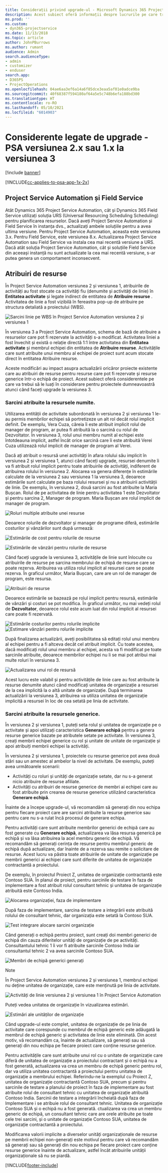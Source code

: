 ```yaml
---
title: Considerații privind upgrade-ul - Microsoft Dynamics 365 Project Service Automation versiunea 2.x or 1.x la versiunea 3
description: Acest subiect oferă informații despre lucrurile pe care trebuie să le luați în calcul atunci când faceți upgrade de la Project Service Automation versiunea 2. x sau 1. x la versiunea 3.
ms.prod: ''
ms.custom:
- dyn365-projectservice
ms.date: 11/13/2018
ms.topic: article
author: JohnPBurrows
ms.author: rumant
audience: Admin
search.audienceType:
- admin
- customizer
- enduser
search.app:
- D365PS
- ProjectOperations
ms.openlocfilehash: 04ae6aa3ef6a14a6f85dce3eaa5af01e0adce9ba
ms.sourcegitcommit: 40f68387f594180af64a5e5c748b6efa188bd300
ms.translationtype: HT
ms.contentlocale: ro-RO
ms.lasthandoff: 05/10/2021
ms.locfileid: "6014903"
---
```

# <a name="upgrade-considerations---psa-version-2x-or-1x-to-version-3"></a>Considerente legate de upgrade - PSA versiunea 2.x sau 1.x la versiunea 3

[!include [banner](../includes/psa-now-project-operations.md)]

[!INCLUDE[cc-applies-to-psa-app-1x-2x](../includes/cc-applies-to-psa-app-1x-2x.md)]

## <a name="project-service-automation-and-field-service"></a>Project Service Automation și Field Service
Atât Dynamics 365 Project Service Automation, cât și Dynamics 365 Field Service utilizați soluția URS (Universal Resourcing Scheduling Scheduling) pentru planificarea resurselor. Dacă aveți Project Service Automation și Field Service în instanța dvs., actualizați ambele soluțiile pentru a avea ultima versiune. Pentru Project Service Automation, aceasta este versiunea 3.x. Pentru Field Service, este versiunea 8.x. Actualizarea Project Service Automation sau Field Service va instala cea mai recentă versiune a URS. Dacă atât soluția Project Service Automation, cât și soluțiile Field Service din aceeași instanță nu sunt actualizate la cea mai recentă versiune, s-ar putea genera un comportament inconsecvent.

## <a name="resource-assignments"></a>Atribuiri de resurse
În Project Service Automation versiunea 2 și versiunea 1, atribuirile de activități au fost stocate ca activități fiu (denumite și activități de linie) în **Entitatea activitate** și legate indirect de entitatea de **Atribuire resurse** . Activitatea de linie a fost vizibilă în fereastra pop-up de atribuire pe structura detaliată a proiectului (WBS).

![Sarcini linie pe WBS în Project Service Automation versiunea 2 și versiunea 1](media/upgrade-line-task-01.png)

În versiunea 3 a Project Service Automation, schema de bază de atribuire a resurselor care pot fi rezervate la activități s-a modificat. Activitatea liniei a fost învechit și există o relație directă 1:1 între activitatea din **Entitatea activitate** și membrul echipei din entitatea de **Atribuire resurse**. Activitățile care sunt atribuite unui membru al echipei de proiect sunt acum stocate direct în entitatea Atribuire resurse.  

Aceste modificări au impact asupra actualizării oricăror proiecte existente care au atribuiri de resurse pentru resurse care pot fi rezervate și resurse generice într-o echipă de proiect. Acest subiect oferă considerentele pe care va trebui să le luați în considerare pentru proiectele dumneavoastră atunci când faceți upgrade la versiunea 3. 

### <a name="tasks-assigned-to-named-resources"></a>Sarcini atribuite la resursele numite.
Utilizarea entității de activitate subordonată în versiunea 2 și versiunea 1 le-au permis membrilor echipei să portretizeze un alt rol decât rolul implicit definit. De exemplu, Vera Cuza, căreia îi este atribuit implicit rolul de manager de program, ar putea fi atribuită la o sarcină cu rolul de Dezvoltator. În versiunea 3, rolul unui membru numit al echipei este întotdeauna implicit, astfel încât orice sarcină care îi este atribuită Verei Cuza utilizează rolul implicit de manager de program al Verei.

Dacă ați atribuit o resursă unei activități în afara rolului său implicit în versiunea 2 și versiunea 1, atunci când faceți upgrade, resursei denumite îi va fi atribuit rolul implicit pentru toate atribuirile de activități, indiferent de atribuirea rolului în versiunea 2. Alocarea va genera diferențe în estimările calculate de la versiunea 2 sau versiunea 1 la versiunea 3, deoarece estimările sunt calculate pe baza rolului resursei și nu a atribuirii activității de linie. De exemplu, în versiunea 2, două sarcini au fost atribuite la Maria Bușcan. Rolul de pe activitatea de linie pentru activitatea 1 este Dezvoltator și pentru sarcina 2, Manager de program. Maria Bușcan are rolul implicit de manager de program.

![Roluri multiple atribuite unei resurse](media/upgrade-multiple-roles-02.png)

Deoarece rolurile de dezvoltator și manager de programe diferă, estimările costurilor și vânzărilor sunt după urmează:

![Estimările de cost pentru rolurile de resurse](media/upggrade-cost-estimates-03.png)

![Estimările de vânzări pentru rolurile de resurse](media/upgrade-sales-estimates-04.png)

Când faceți upgrade la versiunea 3, activitățile de linie sunt înlocuite cu atribuirile de resurse pe sarcina membrului de echipă de resurse care se poate rezerva. Atribuirea va utiliza rolul implicit al resursei care se poate rezerva. În graficul următor, Maria Bușcan, care are un rol de manager de program, este resursa.

![Atribuiri de resurse](media/resource-assignment-v2-05.png)

Deoarece estimările se bazează pe rolul implicit pentru resursă, estimările de vânzări și costuri se pot modifica. În graficul următor, nu mai vedeți rolul de **Dezvoltator**, deoarece rolul este acum luat din rolul implicit al resursei care poate fi rezervată.

![Estimările costurilor pentru rolurile implicite](media/resource-assignment-cost-estimate-06.png)
![Estimare vânzări pentru rolurile implicite](media/resource-assignment-sales-estimate-07.png)

După finalizarea actualizării, aveți posibilitatea să editați rolul unui membru al echipei pentru a fi altceva decât cel atribuit implicit. Cu toate acestea, dacă modificați rolul unui membru al echipei, acesta va fi modificat pe toate sarcinile atribuite, deoarece membrilor echipei nu li se mai pot atribui mai multe roluri în versiunea 3.

![Actualizarea unui rol de resursă](media/resource-role-assignment-08.png)

Acest lucru este valabil și pentru activitățile de linie care au fost atribuite la resurse denumite atunci când modificați unitatea de organizație a resursei de la cea implicită la o altă unitate de organizație. După terminarea actualizării la versiunea 3, atribuirea va utiliza unitatea de organizație implicită a resursei în loc de cea setată pe linia de activitate.

### <a name="tasks-assigned-to-generic-resources"></a>Sarcini atribuite la resursele generice.
În versiunea 2 și versiunea 1, puteți seta rolul și unitatea de organizație pe o activitate și apoi utilizați caracteristica **Generare echipă** pentru a genera resurse generice bazate pe atributele setate pe activitate. În versiunea 3, creați membrii echipei generice cu rol și unitate de unitate de organizație și apoi atribuiți membrii echipei la activități.

În versiunea 2 și versiunea 1, proiectele cu resurse generice pot avea două stări sau un amestec al ambelor la nivel de activitate. De exemplu, puteți avea următoarele scenarii:

- Activități cu roluri și unități de organizație setate, dar nu s-a generat nicio atribuire de resurse afiliate.
- Activități cu atribuiri de resurse generice de membri ai echipei care au fost atribuite prin crearea de resurse generice utilizând caracteristica **Generare echipă**.

Înainte de a începe upgrade-ul, vă recomandăm să generați din nou echipa pentru fiecare proiect care are sarcini atribuite la resurse generice sau pentru care nu s-a rulat încă procesul de generare echipa.

Pentru activități care sunt atribuite membrilor generici de echipă care au fost generate cu **Generare echipă**, actualizarea va lăsa resursa generică pe echipă și va lăsa atribuirea la acel membru generic de echipă. Vă recomandăm să generați cerința de resurse pentru membrul generic de echipă după actualizare, dar înainte de a rezerva sau remite o solicitare de resurse. Acest lucru va păstra toate atribuirile de unitate de organizație pe membrii generici ai echipei care sunt diferite de unitatea de organizație contractantă a proiectului.

De exemplu, în proiectul Proiect Z, unitatea de organizație contractantă este Contoso SUA. În planul de proiect, pentru sarcinile de testare în faza de implementare a fost atribuit rolul consultant tehnic și unitatea de organizație atribuită este Contoso India.

![Alocarea organizației, faza de implementare](media/org-unit-assignment-09.png)

După faza de implementare, sarcina de testare a integrării este atribuită rolului de consultant tehnic, dar organizația este setată la Contoso SUA.  

![Test integrare alocare sarcini organizație](media/org-unit-generate-team-10.png)

Când generați o echipă pentru proiect, sunt creați doi membri generici de echipă din cauza diferitelor unități de organizație de pe activități. Consultantului tehnic 1 îi vor fi atribuite sarcinile Contoso India iar consultantul tehnic 2 va avea sarcinile Contoso SUA.  

![Membri de echipă generici generați](media/org-unit-assignments-multiple-resources-11.png)

> [!NOTE]
> În Project Service Automation versiunea 2 și versiunea 1, membrul echipei nu deține unitatea de organizație, care este menținută pe linia de activitate.

![Activități de linie versiunea 2 și versiunea 1 în Project Service Automation](media/line-tasks-12.png)

Puteți vedea unitatea de organizație în vizualizarea estimări. 

![Estimări ale unităților de organizație](media/org-unit-estimates-view-13.png)
 
Când upgrade-ul este complet, unitatea de organizație de pe linia de activitate care corespunde cu membrul de echipă generic este adăugată la membrul de echipă generic și activitatea de linie este eliminată. Din acest motiv, vă recomandăm ca, înainte de actualizare, să generați sau să generați din nou echipa pe fiecare proiect care conține resurse generice.

Pentru activitățile care sunt atribuite unui rol cu o unitate de organizație care diferă de unitatea de organizație a proiectului contractant și o echipă nu a fost generată, actualizarea va crea un membru de echipă generic pentru rol, dar va utiliza unitatea contractantă a proiectului pentru unitatea de organizație a membrului echipei. Referindu-ne la exemplul cu Proiect Z, unitatea de organizație contractantă Contoso SUA, precum și pentru sarcinile de testare a planului de proiect în faza de implementare au fost atribuite rolul de consultant tehnic cu unitatea de organizație atribuită Contoso India. Sarcinii de testare a integrării încheiată după faza de Implementare i se atribuie rolul de consultant tehnic. Unitatea de organizație Contoso SUA și o echipă nu a fost generată. ctualizarea va crea un membru generic de echipă, un consultant tehnic care are orele atribuite pe toate cele trei sarcini, și o unitate de organizație Contoso SUA, unitatea de organizație contractantă a proiectului.   
 
Modificarea valorii implicite a diverselor unități organizaționale de resurse pe membrii echipei non-generați este motivul pentru care vă recomandăm să generați sau să generați din nou echipa pe fiecare proiect care conține resurse generice înainte de actualizare, astfel încât atribuirile unității organizaționale să nu se piardă.



[!INCLUDE[footer-include](../includes/footer-banner.md)]